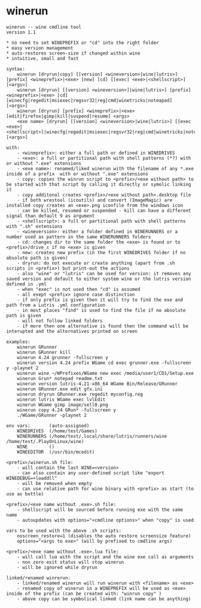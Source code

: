 # winerun

    winerun -- wine cmdline tool
    version 1.1

    * no need to set WINEPREFIX or "cd" into the right folder
    * easy version management
    * auto-restores screen-size if changed within wine 
    * intuitive, small and fast

    syntax:
        winerun [dryrun|copy] [[version] <wineversion>|wine|lutris>] [prefix] <wineprefix>|<exe> [new] [cd] [[exec] <exe>|<shellscript>] [<args>]
        winerun [dryrun] [[version] <wineversion>]|wine|lutris>] [prefix] <wineprefix>|<exe> [cd] [winecfg|regedit|msiexec|regsvr32|reg|cmd|winetricks|noteapad] [<args>]
        winerun [dryrun] [prefix] <wineprefix>|<exe> [edit|firefox|gimp|kill|suspend|resume] <args>
        <exe name> [dryrun] [[version] <wineversion>|wine|lutris>] [[exec <exe>|<shellscript>]|winecfg|regedit|msiexec|regsvr32|reg|cmd|winetricks|noteapad|edit|firefox|gimp] [<args>]

    with:
        - <wineprefix>: either a full path or defined in WINEDRIVES
        - <exe>: a full or partitional path with shell patterns (*?) with or without ".exe" extensions
        - <exe name>: renamed/liked winerun with the filename of any *.exe inside of a prefix  with or without ".exe" extensions
        - copy: copies the winrun script to <prefix>/<exe without path> to be started with that script by calling it directly or symolic linking it
        - copy additonal creates <prefix>/<exe without path>.desktop file 
        - if both wrestool (icoutils) and convert (ImageMagic) are installed copy creates an <exe>.png iconfile from the windows icon
        - can be killed, resumed or suspended - kill can have a different signal than default 9 as argument
        - <shellscript>: a full or partitional path with shell patterns with ".sh" extensions
        - <wineversion>: either a folder defined in WINERUNNERS or a number used as pattern in the same WINERUNNERS folders
        - cd: changes dir to the same folder the <exe> is found or to <prefix>/drive_c if no <exe> is given
        - new: creates new prefix (in the first WINEDRIVES folder if no absolute path is given)
        - dryrun: do not execute or create anything (apart from .sh scripts in <prefix>) but print-out the actions
        - also "wine" or "lutris" can be used for version: it removes any saved version and default to either system wine or the lutris version defined in .yml
        - when "exec" is not used then "cd" is assumed
        - all exept <prefix> ignore case distinction 
        - if only prefix is given then it will try to find the exe and path from a Lutris .yml configuration
        - in most places "find" is used to find the file if no absolute path is given
        - will not follow linked folders
        - if more then one alternative is found then the command will be interupted and the alternatives printed on screen

    examples:
        winerun GRunner
        winerun GRunner kill
        winerun 4.24 grunner -fullscreen y
        winerun version 4.24 prefix WGame cd exec grunner.exe -fullscreen y -playnet 2
        winerun wine ~/WPrefixes/WGame new exec /media/user1/CD1/Setup.exe
        winerun Grun* notepad readme.txt
        winerun version lutris-4.21-x86_64 WGame Bin/Release/GRunner
        winerun GRunner.exe edit gfx.ini
        winerun dryrun GRunner.exe regedit myconfig.reg
        winerun lutris WGame exec lvlEdit 
        winerun WGame gimp image/sell0.png
        winerun copy 4.24 GRun* -fullscreen y
        ./WGame/GRunner -playnet 2
    
    env vars:       (auto-assigned)
        WINEDRIVES  (/home/test/Games)
        WINERUNNERS (/home/test/.local/share/lutris/runners/wine /home/test/.PlayOnLinux/wine)
        WINE        ()
        WINEEDITOR  (/usr/bin/mcedit)

    <prefix>/winerun.sh file:
        - will contain the last WINE=<version>
        - can also contain any user-defined script like "export WINEDEBUG=+loaddll"
        - will be removed when empty
        - can use relative path for wine binary with <prefix> as start (to use as bottle)

    <prefix>/<exe name without .exe>.sh file:
        - shellscript will be sourced before running exe with the same name
        - autoupdates with options="<cmdline options>" when "copy" is used

    vars to be used with the above .sh scripts:
        noscreen_restore=1 (disables the auto restore screensize feature)
        options="<args to exe>" (will by prefixed to cmdline args)

    <prefix>/<exe name without .exe>.lua file:
        - will call lua with the script and the wine exe call as arguments
        - non zero exit status will stop winerun
        - will be ignored while dryrun 

    linked/renamed winrerun:
        - linked/renamed winerun will run winerun with <filename> as <exe> 
        - renamed copy of winerun in a WINEPREFIX will be used as <exe> inside of the prefix (can be created with: "winrun copy" )
        - above copy can be symbolical linked (link name can be anything)

